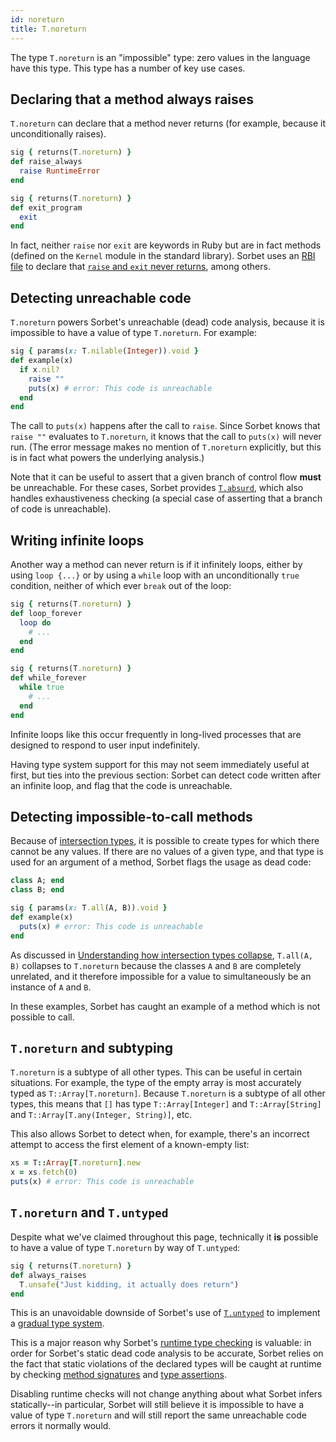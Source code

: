 ```yaml
---
id: noreturn
title: T.noreturn
---
```


The type `T.noreturn` is an "impossible" type: zero values in the language have this type. This type has a number of key use cases.

## Declaring that a method always raises

`T.noreturn` can declare that a method never returns (for example, because it unconditionally raises).

```ruby
sig { returns(T.noreturn) }
def raise_always
  raise RuntimeError
end

sig { returns(T.noreturn) }
def exit_program
  exit
end
```

In fact, neither `raise` nor `exit` are keywords in Ruby but are in fact methods (defined on the `Kernel` module in the standard library). Sorbet uses an [RBI file](rbi.md) to declare that [`raise` and `exit` never returns](https://github.com/sorbet/sorbet/blob/a11ae1b427def972a6b6eb203c0d676f0f77ddae/rbi/core/kernel.rbi#L3104-L3127), among others.

## Detecting unreachable code

`T.noreturn` powers Sorbet's unreachable (dead) code analysis, because it is impossible to have a value of type `T.noreturn`. For example:

```ruby
sig { params(x: T.nilable(Integer)).void }
def example(x)
  if x.nil?
    raise ""
    puts(x) # error: This code is unreachable
  end
end
```

The call to `puts(x)` happens after the call to `raise`. Since Sorbet knows that `raise ""` evaluates to `T.noreturn`, it knows that the call to `puts(x)` will never run. (The error message makes no mention of `T.noreturn` explicitly, but this is in fact what powers the underlying analysis.)

Note that it can be useful to assert that a given branch of control flow **must** be unreachable. For these cases, Sorbet provides [`T.absurd`](exhaustiveness.md#using-tabsurd-to-assert-a-dead-condition), which also handles exhaustiveness checking (a special case of asserting that a branch of code is unreachable).

## Writing infinite loops

Another way a method can never return is if it infinitely loops, either by using `loop {...}` or by using a `while` loop with an unconditionally `true` condition, neither of which ever `break` out of the loop:

```ruby
sig { returns(T.noreturn) }
def loop_forever
  loop do
    # ...
  end
end

sig { returns(T.noreturn) }
def while_forever
  while true
    # ...
  end
end
```

Infinite loops like this occur frequently in long-lived processes that are designed to respond to user input indefinitely.

Having type system support for this may not seem immediately useful at first, but ties into the previous section: Sorbet can detect code written after an infinite loop, and flag that the code is unreachable.

## Detecting impossible-to-call methods

Because of [intersection types](intersection-types.md), it is possible to create types for which there cannot be any values. If there are no values of a given type, and that type is used for an argument of a method, Sorbet flags the usage as dead code:

```ruby
class A; end
class B; end

sig { params(x: T.all(A, B)).void }
def example(x)
  puts(x) # error: This code is unreachable
end
```

As discussed in [Understanding how intersection types collapse](intersection-types.md#understanding-how-intersection-types-collapse), `T.all(A, B)` collapses to `T.noreturn` because the classes `A` and `B` are completely unrelated, and it therefore impossible for a value to simultaneously be an instance of `A` and `B`.

In these examples, Sorbet has caught an example of a method which is not possible to call.

## `T.noreturn` and subtyping

`T.noreturn` is a subtype of all other types. This can be useful in certain situations. For example, the type of the empty array is most accurately typed as `T::Array[T.noreturn]`. Because `T.noreturn` is a subtype of all other types, this means that `[]` has type `T::Array[Integer]` and `T::Array[String]` and `T::Array[T.any(Integer, String)]`, etc.

This also allows Sorbet to detect when, for example, there's an incorrect attempt to access the first element of a known-empty list:

```ruby
xs = T::Array[T.noreturn].new
x = xs.fetch(0)
puts(x) # error: This code is unreachable
```

## `T.noreturn` and `T.untyped`

Despite what we've claimed throughout this page, technically it **is** possible to have a value of type `T.noreturn` by way of `T.untyped`:

```ruby
sig { returns(T.noreturn) }
def always_raises
  T.unsafe("Just kidding, it actually does return")
end
```

This is an unavoidable downside of Sorbet's use of [`T.untyped`](untyped.md) to implement a [gradual type system](gradual.md).

This is a major reason why Sorbet's [runtime type checking](runtime.md) is valuable: in order for Sorbet's static dead code analysis to be accurate, Sorbet relies on the fact that static violations of the declared types will be caught at runtime by checking [method signatures](sigs.md) and [type assertions](type-assertions.md).

Disabling runtime checks will not change anything about what Sorbet infers statically--in particular, Sorbet will still believe it is impossible to have a value of type `T.noreturn` and will still report the same unreachable code errors it normally would.

[daemon processes]: https://en.wikipedia.org/wiki/Daemon_(computing)

